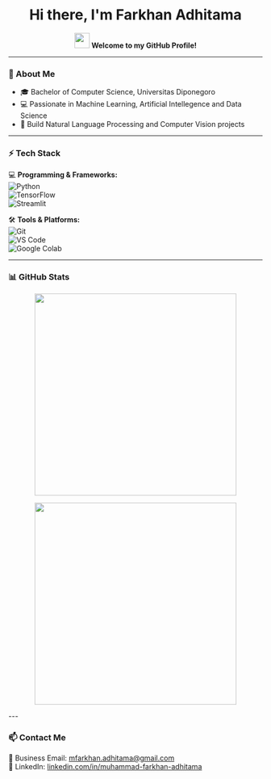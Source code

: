 <h1 align="center">Hi there, I'm Farkhan Adhitama</h1>

<p align="center">
  <img src="https://media.giphy.com/media/hvRJCLFzcasrR4ia7z/giphy.gif" width="30px"/>
  <b>Welcome to my GitHub Profile!</b>
</p>

---

### 🚀 About Me  
- 🎓 Bachelor of Computer Science, Universitas Diponegoro  
- 💻 Passionate in Machine Learning, Artificial Intellegence and Data Science  
- 📄 Build Natural Language Processing and Computer Vision projects  
---

### ⚡ Tech Stack  
💻 **Programming & Frameworks:**  
![Python](https://img.shields.io/badge/Python-3776AB?style=for-the-badge&logo=python&logoColor=white)  
![TensorFlow](https://img.shields.io/badge/TensorFlow-3776AB?style=for-the-badge&logo=tensorflow&logoColor=white)  
![Streamlit](https://img.shields.io/badge/Streamlit-FF4B4B?style=for-the-badge&logo=streamlit&logoColor=white)  

🛠 **Tools & Platforms:**  
![Git](https://img.shields.io/badge/Git-F05032?style=for-the-badge&logo=git&logoColor=white)  
![VS Code](https://img.shields.io/badge/VSCode-007ACC?style=for-the-badge&logo=visual-studio-code&logoColor=white)  
![Google Colab](https://img.shields.io/badge/Google%20Colab-F9AB00?style=for-the-badge&logo=google-colab&logoColor=white)  

---

### 📊 GitHub Stats  
<p align="center">
  <img src="https://github-readme-stats.vercel.app/api?username=farkhanAdhitama&show_icons=true&theme=tokyonight" width="400"/>  
</p>
<p align="center">
  <img src="https://github-readme-streak-stats.herokuapp.com/?user=farkhanAdhitama&theme=tokyonight" width="400"/>
</p>
---

### 📫 Contact Me  
📩 Business Email: [mfarkhan.adhitama@gmail.com](mailto:mfarkhan.adhitama@gmail.com)  
🔗 LinkedIn: [linkedin.com/in/muhammad-farkhan-adhitama](linkedin.com/in/muhammad-farkhan-adhitama)  

